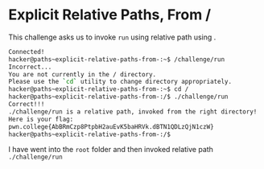 # Explicit Relative Paths, From /
This challenge asks us to invoke `run` using relative path using .
```bash
Connected!
hacker@paths~explicit-relative-paths-from-:~$ /challenge/run
Incorrect...
You are not currently in the / directory.
Please use the `cd` utility to change directory appropriately.
hacker@paths~explicit-relative-paths-from-:~$ cd /
hacker@paths~explicit-relative-paths-from-:/$ ./challenge/run
Correct!!!
./challenge/run is a relative path, invoked from the right directory!
Here is your flag:
pwn.college{AbBRmCzp8PtpbH2auEvK5baHRVk.dBTN1QDLzQjN1czW}
hacker@paths~explicit-relative-paths-from-:/$
```
I have went into the `root` folder and then invoked relative path `./challenge/run`

